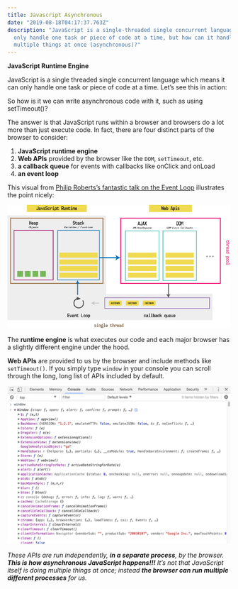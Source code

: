 ```yaml
---
title: Javascript Asynchronous
date: "2019-08-18T04:17:37.763Z"
description: "JavaScript is a single-threaded single concurrent language which means it can
  only handle one task or piece of code at a time, but how can it handle
  multiple things at once (asynchronous)?"
---
```


**JavaScript Runtime Engine**

JavaScript is a single threaded single concurrent language which means it can only handle one task or piece of code at a time. Let’s see this in action:

So how is it we can write asynchronous code with it, such as using setTimeout()?

The answer is that JavaScript runs within a browser and browsers do a lot more than just execute code. In fact, there are four distinct parts of the browser to consider:

1. **JavaScript runtime engine**
2. **Web APIs** provided by the browser like the `DOM`, `setTimeout`, etc.
3. **a callback queue** for events with callbacks like onClick and onLoad
4. **an event loop**

This visual from [Philip Roberts’s fantastic talk on the Event Loop](https://youtu.be/8aGhZQkoFbQ) illustrates the point nicely:

![Browsers under the hood](browsers.jpg)

The **runtime engine** is what executes our code and each major browser has a slightly different engine under the hood.

**Web APIs** are provided to us by the browser and include methods like `setTimeout()`. If you simply type `window` in your console you can scroll through the long, long list of APIs included by default.

![](window.jpg)


_These APIs are run independently, **in a separate process**, by the browser. **This is how asynchronous JavaScript happens!!!** It’s not that JavaScript itself is doing multiple things at once; instead **the browser can run multiple different processes** for us._